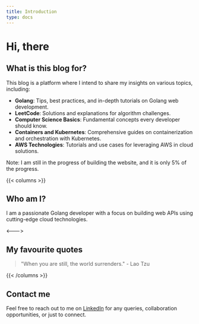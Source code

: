 ```yaml
---
title: Introduction
type: docs
---
```

# Hi, there
## What is this blog for?

This blog is a platform where I intend to share my insights on various topics, including:
- **Golang**: Tips, best practices, and in-depth tutorials on Golang web development.
- **LeetCode**: Solutions and explanations for algorithm challenges.
- **Computer Science Basics**: Fundamental concepts every developer should know.
- **Containers and Kubernetes**: Comprehensive guides on containerization and orchestration with Kubernetes.
- **AWS Technologies**: Tutorials and use cases for leveraging AWS in cloud solutions.

Note: I am still in the progress of building the website, and it is only 5% of the progress. 

{{< columns >}}
## Who am I?

I am a passionate Golang developer with a focus on building web APIs using cutting-edge cloud technologies. 

<--->

## My favourite quotes

> "When you are still, the world surrenders." - Lao Tzu

{{< /columns >}}




## Contact me

Feel free to reach out to me on [LinkedIn](https://www.linkedin.com/in/yang-lyu/) for any queries, collaboration opportunities, or just to connect.

